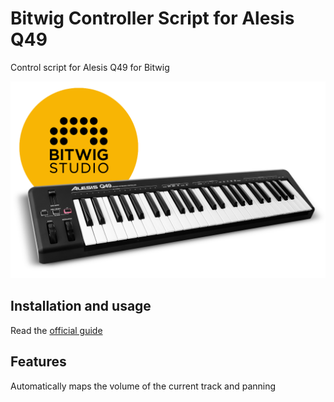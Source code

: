 # Bitwig Controller Script for Alesis Q49
Control script for Alesis Q49 for Bitwig

![Bitwig Q49](Q49_bitwig.png)

## Installation and usage
Read the [official guide](https://www.bitwig.com/en/community/control_scripts/installation_guide "Control Script Installation Guide")

## Features
Automatically maps the volume of the current track and panning
